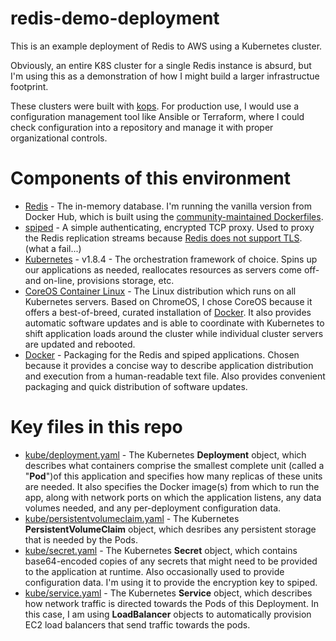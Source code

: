 # redis-demo-deployment
This is an example deployment of Redis to AWS using a Kubernetes cluster.

Obviously, an entire K8S cluster for a single Redis instance is absurd, but I'm using this as a demonstration of how I might build a larger infrastructue footprint. 

These clusters were built with [kops](https://github.com/kubernetes/kops).  For production use, I would use a configuration management tool like Ansible or Terraform, where I could check configuration into a repository and manage it with proper organizational controls.

# Components of this environment
* [Redis](https://github.com/antirez/redis/) - The in-memory database.  I'm running the vanilla version from Docker Hub, which is built using the [community-maintained Dockerfiles](https://github.com/docker-library/redis).
* [spiped](https://github.com/Tarsnap/spiped) - A simple authenticating, encrypted TCP proxy.  Used to proxy the Redis replication streams because [Redis does not support TLS](https://github.com/antirez/redis/issues/2178). (what a fail...)
* [Kubernetes](https://kubernetes.io/) - v1.8.4 - The orchestration framework of choice.  Spins up our applications as needed, reallocates resources as servers come off- and on-line, provisions storage, etc.  
* [CoreOS Container Linux](https://coreos.com/os/docs/latest/) - The Linux distribution which runs on all Kubernetes servers.   Based on ChromeOS, I chose CoreOS because it offers a best-of-breed, curated installation of [Docker](https://www.docker.com/).  It also provides automatic software updates and is able to coordinate with Kubernetes to shift application loads around the cluster while individual cluster servers are updated and rebooted.
* [Docker](https://www.docker.com/) - Packaging for the Redis and spiped applications.  Chosen because it provides a concise way to describe application distribution and execution from a human-readable text file.  Also provides convenient packaging and quick distribution of software updates.

# Key files in this repo
* [kube/deployment.yaml](https://github.com/chrissnell/redis-demo-deployment/blob/master/kube/deployment.yaml) - The Kubernetes **Deployment** object, which describes what containers comprise the smallest complete unit (called a "**Pod**")of this application and specifies how many replicas of these units are needed.  It also specifies the Docker image(s) from which to run the app, along with network ports on which the application listens, any data volumes needed, and any per-deployment configuration data.
* [kube/persistentvolumeclaim.yaml](https://github.com/chrissnell/redis-demo-deployment/blob/master/kube/persistentvolumeclaim.yaml) - The Kubernetes **PersistentVolumeClaim** object, which desribes any persistent storage that is needed by the Pods.
* [kube/secret.yaml](https://github.com/chrissnell/redis-demo-deployment/blob/master/kube/secret.yaml) - The Kubernetes **Secret** object, which contains base64-encoded copies of any secrets that might need to be provided to the application at runtime.  Also occasionally used to provide configuration data.  I'm using it to provide the encryption key to spiped.
* [kube/service.yaml](https://github.com/chrissnell/redis-demo-deployment/blob/master/kube/service.yaml) - The Kubernetes **Service** object, which describes how network traffic is directed towards the Pods of this Deployment.  In this case, I am using **LoadBalancer** objects to automatically provision EC2 load balancers that send traffic towards the pods.
